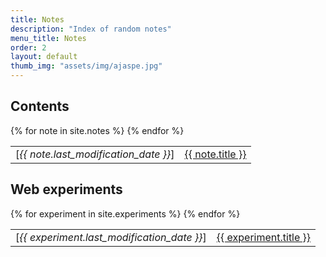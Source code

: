 ```yaml
---
title: Notes
description: "Index of random notes"
menu_title: Notes
order: 2
layout: default
thumb_img: "assets/img/ajaspe.jpg"
---
```


## Contents
<div class="row px-3">
	<table class="table table-dark table-hover table-striped">
		<tbody>
			  {% for note in site.notes %}
				<tr>
					<td class="text-warning col-1"><span class="text-end">[<em>{{ note.last_modification_date }}</em>]</span></td>
					<td><a href="{{ note.url }}">{{ note.title }}</a></td>
				</tr>
				{% endfor %}
		</tbody>
	</table>
</div>

## Web experiments
<div class="row px-3">
	<table class="table table-dark table-hover table-striped">
		<tbody>
			  {% for experiment in site.experiments %}
				<tr>
					<td class="text-warning col-1"><span class="text-end">[<em>{{ experiment.last_modification_date }}</em>]</span></td>
					<td><a href="{{ experiment.url }}">{{ experiment.title }}</a></td>
				</tr>
				{% endfor %}
		</tbody>
	</table>
</div>
